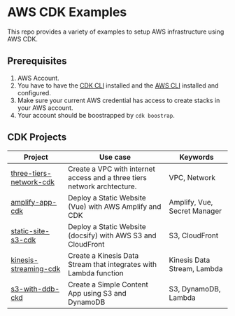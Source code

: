 # AWS CDK Examples

This repo provides a variety of examples to setup AWS infrastructure using AWS CDK.

## Prerequisites

1. AWS Account.
2. You have to have the [CDK CLI](https://docs.aws.amazon.com/cdk/v2/guide/cli.html) installed and the [AWS CLI](https://docs.aws.amazon.com/cli/latest/userguide/getting-started-install.html) installed and configured.
3. Make sure your current AWS credential has access to create stacks in your AWS account.
4. Your account should be boostrapped by `cdk boostrap`.

## CDK Projects

| Project                                               | Use case                                                                 | Keywords                     |
| ----------------------------------------------------- | ------------------------------------------------------------------------ | ---------------------------- |
| [three-tiers-network-cdk](./three-tiers-network-cdk/) | Create a VPC with internet access and a three tiers network archtecture. | VPC, Network                 |
| [amplify-app-cdk](./amplify-app-cdk/)                 | Deploy a Static Website (Vue) with AWS Amplify and CDK                   | Amplify, Vue, Secret Manager |
| [static-site-s3-cdk](./static-site-s3-cdk/)           | Deploy a Static Website (docsify) with AWS S3 and CloudFront             | S3, CloudFront               |
| [kinesis-streaming-cdk](./kinesis-streaming-cdk/)     | Create a Kinesis Data Stream that integrates with Lambda function        | Kinesis Data Stream, Lambda  |
| [s3-with-ddb-ckd](./s3-with-ddb-cdk/)                 | Create a Simple Content App using S3 and DynamoDB                        | S3, DynamoDB, Lambda         |
